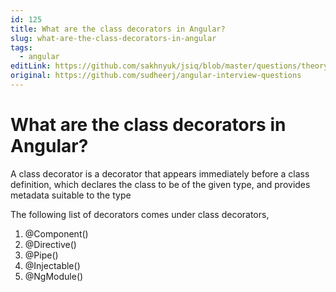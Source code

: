 ```yaml
---
id: 125
title: What are the class decorators in Angular?
slug: what-are-the-class-decorators-in-angular
tags:
  - angular
editLink: https://github.com/sakhnyuk/jsiq/blob/master/questions/theory/angular/125.md
original: https://github.com/sudheerj/angular-interview-questions
---
```


# What are the class decorators in Angular?

A class decorator is a decorator that appears immediately before a class definition, which declares the class to be of the given type, and provides metadata suitable to the type

The following list of decorators comes under class decorators,

1. @Component()
2. @Directive()
3. @Pipe()
4. @Injectable()
5. @NgModule()